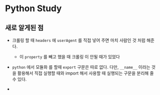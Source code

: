 # Python Study

## 새로 알게된 점

- 크롤링 할 때 `headers` 에 `userAgent` 를 직접 넣어 주면 마치 사람인 것 처럼 해준다.
  - 이 `property` 를 빼고 했을 때 크롤링 이 안될 때가 있었다

- `python` 에서 모듈화 를 할때 `export` 구문은 따로 없다. 다만, `__name__` 이라는 것을 활용해서 직접 실행할 때와 import 해서 사용할 때 실행되는 구문을 분리해 줄 수 있다.
- 